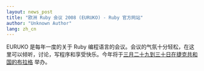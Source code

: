 ```yaml
---
layout: news_post
title: "欧洲 Ruby 会议 2008 (EURUKO) - Ruby 官方网站"
author: "Unknown Author"
lang: zh_cn
---
```


EURUKO 是每年一度的关于 Ruby
编程语言的会议。会议的气氛十分轻松，在这里可以倾听，讨论，写程序和享受快乐。今年将于[三月二十九到三十日在捷克共和国的布拉格][1] 举办。



[1]: http://www.euruko2008.org/
